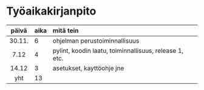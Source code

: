 # Työaikakirjanpito

| päivä | aika | mitä tein  |
| :----:|:-----| :-----|
| 30.11. | 6    | ohjelman perustoiminnallisuus |
| 7.12 | 4 | pylint, koodin laatu, toiminnallisuus, release 1, etc. |
|14.12 | 3 | asetukset, kayttöohje jne|
| yht   | 13   |  

